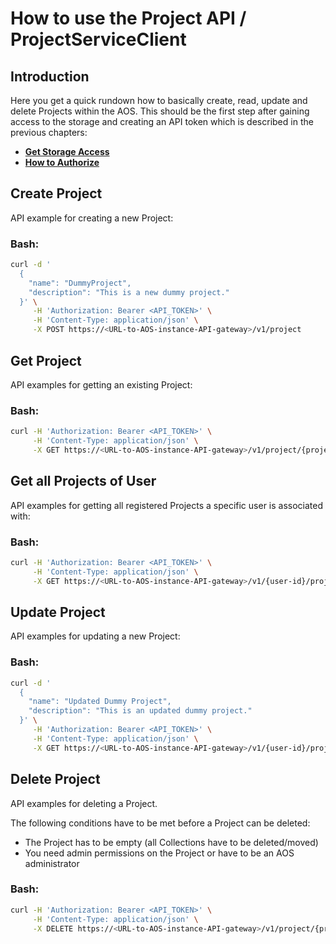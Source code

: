 
# How to use the Project API / ProjectServiceClient

## Introduction

Here you get a quick rundown how to basically create, read, update and delete Projects within the AOS.
This should be the first step after gaining access to the storage and creating an API token which is described in the previous chapters: 

* [**Get Storage Access**](01_Get-Storage_Access.md)
* [**How to Authorize**](02_How-To-Auth-Tokens.md)


## Create Project

API example for creating a new Project:

### Bash:
```bash
curl -d '
  {
    "name": "DummyProject", 
    "description": "This is a new dummy project."
  }' \
     -H 'Authorization: Bearer <API_TOKEN>' \
     -H 'Content-Type: application/json' \
     -X POST https://<URL-to-AOS-instance-API-gateway>/v1/project
```


## Get Project

API examples for getting an existing Project:

### Bash:
```bash
curl -H 'Authorization: Bearer <API_TOKEN>' \
     -H 'Content-Type: application/json' \
     -X GET https://<URL-to-AOS-instance-API-gateway>/v1/project/{project-id}
```


## Get all Projects of User

API examples for getting all registered Projects a specific user is associated with:

### Bash:
```bash
curl -H 'Authorization: Bearer <API_TOKEN>' \
     -H 'Content-Type: application/json' \
     -X GET https://<URL-to-AOS-instance-API-gateway>/v1/{user-id}/projects
```


## Update Project

API examples for updating a new Project:

### Bash:
```bash
curl -d '
  {
    "name": "Updated Dummy Project", 
    "description": "This is an updated dummy project."
  }' \
     -H 'Authorization: Bearer <API_TOKEN>' \
     -H 'Content-Type: application/json' \
     -X GET https://<URL-to-AOS-instance-API-gateway>/v1/{user-id}/projects
```


## Delete Project

API examples for deleting a Project. 

The following conditions have to be met before a Project can be deleted:
* The Project has to be empty (all Collections have to be deleted/moved)
* You need admin permissions on the Project or have to be an AOS administrator

### Bash:
```bash
curl -H 'Authorization: Bearer <API_TOKEN>' \
     -H 'Content-Type: application/json' \
     -X DELETE https://<URL-to-AOS-instance-API-gateway>/v1/project/{project-id}
```
